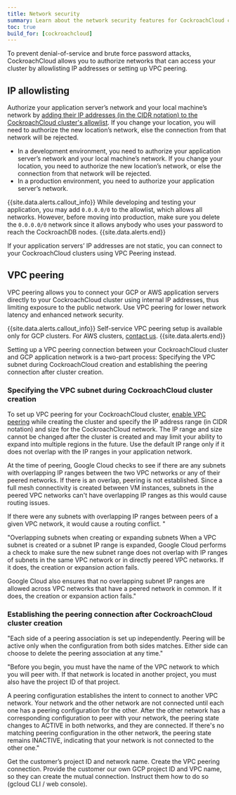 ```yaml
---
title: Network security
summary: Learn about the network security features for CockroachCloud clusters.
toc: true
build_for: [cockroachcloud]
---
```


To prevent denial-of-service and brute force password attacks, CockroachCloud allows you to authorize networks that can access your cluster by allowlisting IP addresses or setting up VPC peering.

## IP allowlisting

Authorize your application server’s network and your local machine’s network by [adding their IP addresses (in the CIDR notation) to the CockroachCloud cluster's allowlist](cockroachcloud-connect-to-your-cluster.html#step-1-authorize-your-network). If you change your location, you will need to authorize the new location’s network, else the connection from that network will be rejected.

- In a development environment, you need to authorize your application server’s network and your local machine’s network. If you change your location, you need to authorize the new location’s network, or else the connection from that network will be rejected.
- In a production environment, you need to authorize your application server’s network.

{{site.data.alerts.callout_info}}
While developing and testing your application, you may add `0.0.0.0/0` to the allowlist, which allows all networks. However, before moving into production, make sure you delete the `0.0.0.0/0` network since it allows anybody who uses your password to reach the CockroachDB nodes.
{{site.data.alerts.end}}

If your application servers’ IP addresses are not static, you can connect to your CockroachCloud clusters using VPC Peering instead.

## VPC peering

VPC peering allows you to connect your GCP or AWS application servers directly to your CockroachCloud cluster using internal IP addresses, thus limiting exposure to the public network. Use VPC peering for lower network latency and enhanced network security.

{{site.data.alerts.callout_info}}
Self-service VPC peering setup is available only for GCP clusters. For AWS clusters, [contact us](https://support.cockroachlabs.com/hc/en-us/requests/new).
{{site.data.alerts.end}}

Setting up a VPC peering connection between your CockroachCloud cluster and GCP application network is a two-part process: Specifying the VPC subnet during CockroachCloud creation and establishing the peering connection after cluster creation.

### Specifying the VPC subnet during CockroachCloud cluster creation

To set up VPC peering for your CockroachCloud cluster, [enable VPC peering](cockroachcloud-create-your-cluster.html) while creating the cluster and specify the IP address range (in CIDR notation) and size for the CockroachCloud network. The IP range and size cannot be changed after the cluster is created and may limit your ability to expand into multiple regions in the future. Use the default IP range only if it does not overlap with the IP ranges in your application network.

At the time of peering, Google Cloud checks to see if there are any subnets with overlapping IP ranges between the two VPC networks or any of their peered networks. If there is an overlap, peering is not established. Since a full mesh connectivity is created between VM instances, subnets in the peered VPC networks can't have overlapping IP ranges as this would cause routing issues.

If there were any subnets with overlapping IP ranges between peers of a given VPC network, it would cause a routing conflict. "

"Overlapping subnets when creating or expanding subnets
When a VPC subnet is created or a subnet IP range is expanded, Google Cloud performs a check to make sure the new subnet range does not overlap with IP ranges of subnets in the same VPC network or in directly peered VPC networks. If it does, the creation or expansion action fails.

Google Cloud also ensures that no overlapping subnet IP ranges are allowed across VPC networks that have a peered network in common. If it does, the creation or expansion action fails."

### Establishing the peering connection after CockroachCloud cluster creation

"Each side of a peering association is set up independently. Peering will be active only when the configuration from both sides matches. Either side can choose to delete the peering association at any time."

"Before you begin, you must have the name of the VPC network to which you will peer with. If that network is located in another project, you must also have the project ID of that project.

A peering configuration establishes the intent to connect to another VPC network. Your network and the other network are not connected until each one has a peering configuration for the other. After the other network has a corresponding configuration to peer with your network, the peering state changes to ACTIVE in both networks, and they are connected. If there's no matching peering configuration in the other network, the peering state remains INACTIVE, indicating that your network is not connected to the other one."

Get the customer’s project ID and network name.
Create the VPC peering connection.
Provide the customer our own GCP project ID and VPC name, so they can create the mutual connection. Instruct them how to do so (gcloud CLI / web console).
